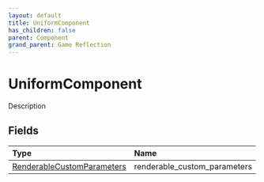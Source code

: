 ```yaml
---
layout: default
title: UniformComponent
has_children: false
parent: Component
grand_parent: Game Reflection
---
```

# UniformComponent
Description 

## Fields

| Type | Name |
|:----------|:--------------|
| [RenderableCustomParameters](/riftbreaker-wiki/docs/game-reflection/components/renderable_custom_parameters/) | renderable_custom_parameters |

